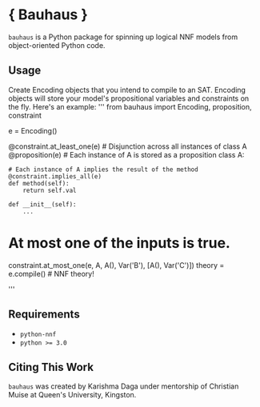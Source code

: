 # { Bauhaus }

`bauhaus` is a Python package for spinning up logical NNF models from object-oriented Python code. 

## Usage
Create Encoding objects that you intend to compile to an SAT. Encoding objects will store your model's propositional variables
and constraints on the fly. Here's an example:
'''
from bauhaus import Encoding, proposition, constraint

e = Encoding()

@constraint.at_least_one(e) # Disjunction across all instances of class A
@proposition(e) # Each instance of A is stored as a proposition
class A:
    
    # Each instance of A implies the result of the method
    @constraint.implies_all(e)
    def method(self):
        return self.val
    
    def __init__(self):
        ...
# At most one of the inputs is true. 
constraint.at_most_one(e, A, A(), Var('B'), [A(), Var('C')]) 
theory = e.compile() # NNF theory!

'''

## Requirements
- `python-nnf`
- `python >= 3.0`

## Citing This Work
`bauhaus` was created by Karishma Daga under mentorship of Christian Muise at Queen's University, Kingston.